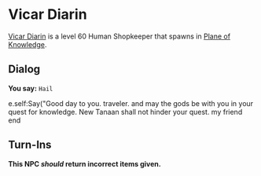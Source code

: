 # Vicar Diarin



[Vicar Diarin](/npc/202221) is a level 60 Human Shopkeeper that spawns in [Plane of Knowledge](/zone/202).



## Dialog

**You say:** `Hail`



e.self:Say("Good day to you. traveler. and may the gods be with you in your quest for knowledge. New Tanaan shall not hinder your quest. my friend 
end



## Turn-Ins



**This NPC *should* return incorrect items given.**





